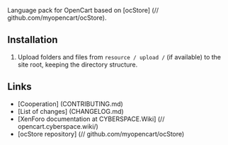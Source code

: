 Language pack for OpenCart based on [ocStore] (// github.com/myopencart/ocStore).

## Installation

1. Upload folders and files from `resource / upload /` (if available) to the site root, keeping the directory structure.

## Links

- [Cooperation] (CONTRIBUTING.md)
- [List of changes] (CHANGELOG.md)
- [XenForo documentation at CYBERSPACE.Wiki] (// opencart.cyberspace.wiki/)
- [ocStore repository] (// github.com/myopencart/ocStore) 

